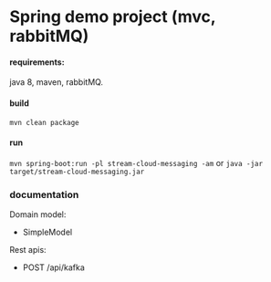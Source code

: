 # Spring demo project (mvc, rabbitMQ)

#### requirements:
java 8, maven, rabbitMQ.

#### build
`mvn clean package`

#### run
`mvn spring-boot:run -pl stream-cloud-messaging -am` or `java -jar target/stream-cloud-messaging.jar`

### documentation

Domain model:
* SimpleModel

Rest apis:
* POST /api/kafka

